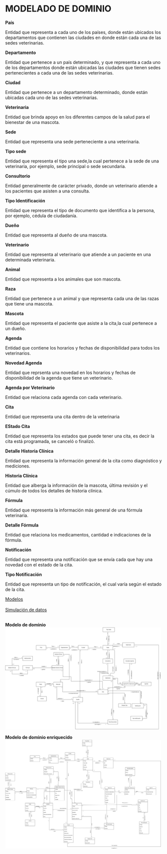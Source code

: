 # MODELADO DE DOMINIO

**País**

Entidad que representa a cada uno de los países, donde están ubicados los departamentos que contienen las ciudades en donde están cada una de las sedes veterinarias.

**Departamento**

Entidad que pertenece a un país determinado, y que representa a cada uno de los departamentos donde están ubicadas las ciudades que tienen sedes pertenecientes a cada una de las sedes veterinarias.

**Ciudad**

Entidad que pertenece a un departamento determinado, donde están ubicadas cada uno de las sedes veterinarias.

**Veterinaria**

Entidad que brinda apoyo en los diferentes campos de la salud para el bienestar de una mascota.

**Sede**

Entidad que representa una sede perteneciente a una veterinaria.

**Tipo sede**

Entidad que representa el tipo una sede,la cual pertenece a la sede de una veterinaria, por ejemplo, sede principal o sede secundaria.

**Consultorio**

Entidad generalmente de carácter privado, donde un veterinario atiende a los pacientes que asisten a una consulta.

**Tipo Identificación**

Entidad que representa el tipo de documento que identifica a la persona, por ejemplo, cédula de ciudadanía.

**Dueño**

Entidad que representa al dueño de una mascota.

**Veterinario**

Entidad que representa al veterinario que atiende a un paciente en una determinada veterinaria.

**Animal**

Entidad que representa a los animales que son mascota.

**Raza**

Entidad que pertenece a un animal y que representa cada una de las razas que tiene una mascota.

**Mascota**

Entidad que representa el paciente que asiste a la cita,la cual pertenece a un dueño.

**Agenda**

Entidad que contiene los horarios y fechas de disponibilidad para todos los veterinarios.

**Novedad Agenda**

Entidad que reprsenta una novedad en los horarios y fechas de disponibilidad de la agenda que tiene un veterinario.

**Agenda por Veterinario**

Entidad que relaciona cada agenda con cada veterinario.

**Cita**

Entidad que representa una cita dentro de la veterinaria

**EStado Cita**

Entidad que representa los estados que puede tener una cita, es decir la cita está programada, se canceló o finalizó.

**Detalle Historia Clínica**

Entidad que representa la información general de la cita como diagnóstico y mediciones.

**Historia Clínica**

Entidad que alberga la información de la mascota, última revisión y el cúmulo de todos los detalles de historia clínica.

**Fórmula**

Entidad que representa la información más general de una fórmula veterinaria.

**Detalle Fórmula**

Entidad que relaciona los medicamentos, cantidad e indicaciones de la fórmula.

**Notificación**

Entidad que representa una notificación que se envía cada que hay una novedad con el estado de la cita.

**Tipo Notificación**

Entidad que representa un tipo de notificación, el cual varía según el estado de la cita.

[Modelos](https://app.diagrams.net/#G1biPMACpC6PVnlxnaMcAy8FE57Oh2dilD)
<br>
<br>
[Simulación de datos](https://docs.google.com/spreadsheets/d/1voCIOK7ZRH8KMb8mZcd0OrBhj2e0mXab/edit?usp=sharing&ouid=100818533910801106935&rtpof=true&sd=true)
<br>
<br>

**Modelo de dominio**
<br>
<img src="Images\Modelo-Dominio/ModeloDominio.png" alt="Modelo Dominio" width="500">

**Modelo de dominio enriquecido**
<br>
<img src="Images\Modelo-Dominio/ModeloDominioEnriquecido.png" alt="Modelo Dominio Enriquecido" width="500">

